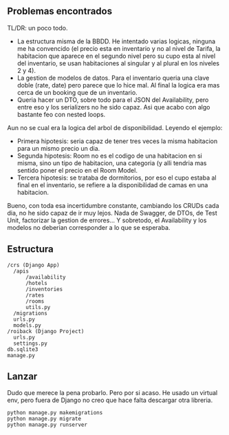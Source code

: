 ## Problemas encontrados
TL/DR: un poco todo.
* La estructura misma de la BBDD. He intentado varias logicas, ninguna me ha convencido (el precio esta en inventario y no al nivel de Tarifa, la habitacion que aparece en el segundo nivel pero su cupo esta al nivel del inventario, se usan habitaciones al singular y al plural en los niveles 2 y 4).
* La gestion de modelos de datos. Para el inventario queria una clave doble (rate, date) pero parece que lo hice mal. Al final la logica era mas cerca de un booking que de un inventario.
* Queria hacer un DTO, sobre todo para el JSON del Availability, pero entre eso y los serializers no he sido capaz. Asi que acabo con algo bastante feo con nested loops.

Aun no se cual era la logica del arbol de disponibilidad. Leyendo el ejemplo:
- Primera hipotesis: seria capaz de tener tres veces la misma habitacion para un mismo precio un dia.
- Segunda hipotesis: Room no es el codigo de una habitacion en si misma, sino un tipo de habitacion, una categoria (y alli tendria mas sentido poner el precio en el Room Model.
- Tercera hipotesis: se trataba de dormitorios, por eso el cupo estaba al final en el inventario, se refiere a la disponibilidad de camas en una habitacion.

Bueno, con toda esa incertidumbre constante, cambiando los CRUDs cada dia, no he sido capaz de ir muy lejos. Nada de Swagger, de DTOs, de Test Unit, factorizar la gestion de errores... Y sobretodo, el Availability y los modelos no deberian corresponder a lo que se esperaba.

## Estructura
```
/crs (Django App)
  /apis
      /availability
      /hotels
      /inventories
      /rates
      /rooms
      utils.py
  /migrations
  urls.py
  models.py
/roiback (Django Project)
  urls.py
  settings.py
db.sqlite3
manage.py
```
## Lanzar
Dudo que merece la pena probarlo.
Pero por si acaso. He usado un virtual env, pero fuera de Django no creo que hace falta descargar otra libreria.
```
python manage.py makemigrations
python manage.py migrate
python manage.py runserver
```
